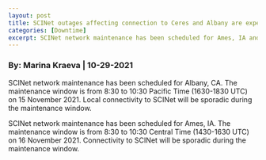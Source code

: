 ```yaml
---
layout: post
title: SCINet outages affecting connection to Ceres and Albany are expected on November 15-16, 2021.
categories: [Downtime]
excerpt: SCINet network maintenance has been scheduled for Ames, IA and Albany, CA on November 15-16, 2021.
---
```

### By: Marina Kraeva  |  10-29-2021 

SCINet network maintenance has been scheduled for Albany, CA. The maintenance window is from 8:30 to 10:30 Pacific Time (1630-1830 UTC) on 15 November 2021. Local connectivity to SCINet will be sporadic during the maintenance window.

SCINet network maintenance has been scheduled for Ames, IA. The maintenance window is from 8:30 to 10:30 Central Time (1430-1630 UTC) on 16 November 2021. Connectivity to SCINet will be sporadic during the maintenance window.
